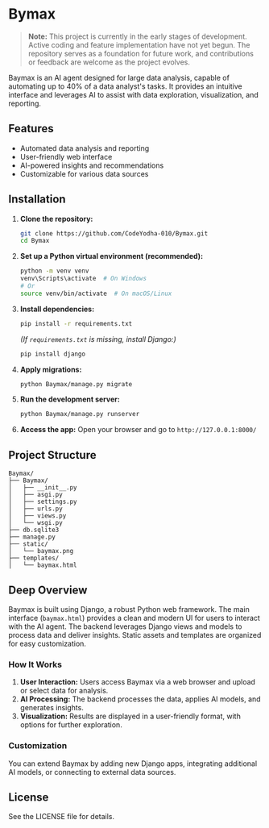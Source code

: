 
# Bymax

> **Note:** This project is currently in the early stages of development. Active coding and feature implementation have not yet begun. The repository serves as a foundation for future work, and contributions or feedback are welcome as the project evolves.

Baymax is an AI agent designed for large data analysis, capable of automating up to 40% of a data analyst's tasks. It provides an intuitive interface and leverages AI to assist with data exploration, visualization, and reporting.

## Features
- Automated data analysis and reporting
- User-friendly web interface
- AI-powered insights and recommendations
- Customizable for various data sources

## Installation

1. **Clone the repository:**
   ```sh
   git clone https://github.com/CodeYodha-010/Bymax.git
   cd Bymax
   ```

2. **Set up a Python virtual environment (recommended):**
   ```sh
   python -m venv venv
   venv\Scripts\activate  # On Windows
   # Or
   source venv/bin/activate  # On macOS/Linux
   ```

3. **Install dependencies:**
   ```sh
   pip install -r requirements.txt
   ```
   *(If `requirements.txt` is missing, install Django:)*
   ```sh
   pip install django
   ```

4. **Apply migrations:**
   ```sh
   python Baymax/manage.py migrate
   ```

5. **Run the development server:**
   ```sh
   python Baymax/manage.py runserver
   ```

6. **Access the app:**
   Open your browser and go to `http://127.0.0.1:8000/`

## Project Structure

```
Baymax/
├── Baymax/
│   ├── __init__.py
│   ├── asgi.py
│   ├── settings.py
│   ├── urls.py
│   ├── views.py
│   └── wsgi.py
├── db.sqlite3
├── manage.py
├── static/
│   └── baymax.png
├── templates/
│   └── baymax.html
```

## Deep Overview

Baymax is built using Django, a robust Python web framework. The main interface (`baymax.html`) provides a clean and modern UI for users to interact with the AI agent. The backend leverages Django views and models to process data and deliver insights. Static assets and templates are organized for easy customization.

### How It Works
1. **User Interaction:** Users access Baymax via a web browser and upload or select data for analysis.
2. **AI Processing:** The backend processes the data, applies AI models, and generates insights.
3. **Visualization:** Results are displayed in a user-friendly format, with options for further exploration.

### Customization
You can extend Baymax by adding new Django apps, integrating additional AI models, or connecting to external data sources.

## License
See the LICENSE file for details.
